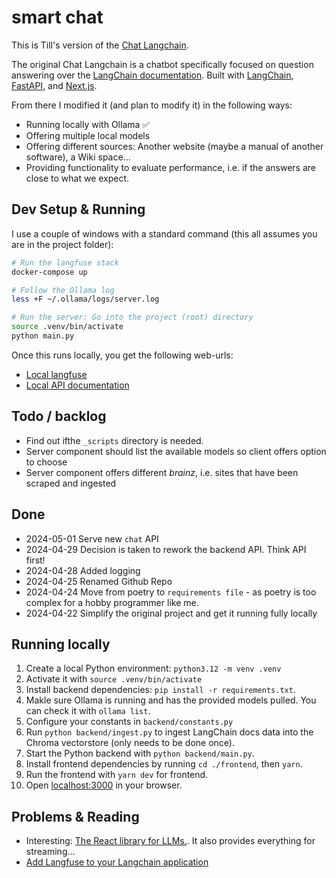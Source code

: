 # smart chat 

This is Till's version of the [Chat Langchain](https://github.com/langchain-ai/chat-langchain).

The original Chat Langchain is a chatbot specifically focused on question answering over the [LangChain documentation](https://python.langchain.com/).
Built with [LangChain](https://github.com/langchain-ai/langchain/), [FastAPI](https://fastapi.tiangolo.com/), and [Next.js](https://nextjs.org).

From there I modified it (and plan to modify it) in the following ways:

* Running locally with Ollama ✅
* Offering multiple local models 
* Offering different sources: Another website (maybe a manual of another software), a Wiki space...
* Providing functionality to evaluate performance, i.e. if the answers are close to what we expect.

## Dev Setup & Running

I use a couple of windows with a standard command (this all assumes you are in the project folder):

```bash
# Run the langfuse stack
docker-compose up

# Follow the Ollama log
less +F ~/.ollama/logs/server.log

# Run the server: Go into the project (root) directory
source .venv/bin/activate
python main.py
```

Once this runs locally, you get the following web-urls:
* [Local langfuse](http://localhost:3001)
* [Local API documentation](http://localhost:8080/docs)

## Todo / backlog

* Find out ifthe `_scripts` directory is needed.
* Server component should list the available models so client offers option to choose
* Server component offers different _brainz_, i.e. sites that have been scraped and ingested

## Done

* 2024-05-01 Serve new `chat` API
* 2024-04-29 Decision is taken to rework the backend API. Think API first!
* 2024-04-28 Added logging
* 2024-04-25 Renamed Github Repo
* 2024-04-24 Move from poetry to `requirements file` - as poetry is too complex for a hobby programmer like me.
* 2024-04-22 Simplify the original project and get it running fully locally

## Running locally

1. Create a local Python environment: `python3.12 -m venv .venv`
2. Activate it with `source .venv/bin/activate`
3. Install backend dependencies: `pip install -r requirements.txt`.
4. Makle sure Ollama is running and has the provided models pulled. You can check it with `ollama list`.
4. Configure your constants in `backend/constants.py`
5. Run `python backend/ingest.py` to ingest LangChain docs data into the Chroma vectorstore (only needs to be done once).
6. Start the Python backend with `python backend/main.py`.
7. Install frontend dependencies by running `cd ./frontend`, then `yarn`.
8. Run the frontend with `yarn dev` for frontend.
9. Open [localhost:3000](http://localhost:3000) in your browser.


## Problems & Reading
* Interesting: [The React library for LLMs.](https://github.com/llm-ui-kit/llm-ui). It also provides everything for streaming...
* [Add Langfuse to your Langchain application](https://langfuse.com/docs/integrations/langchain/tracing)